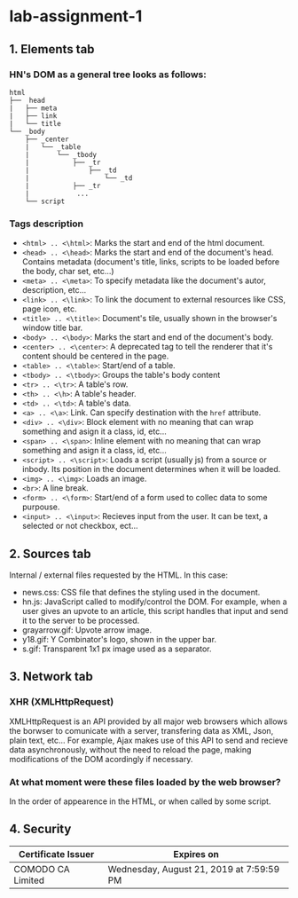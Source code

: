 # lab-assignment-1

## 1. Elements tab
### HN's DOM as a general tree looks as follows:
```
html
├──  head
|   ├── meta
|   ├── link
|   └── title
└── _body
    ├── _center
    |   └── _table
    |   	└── _tbody
    |   		├── _tr
    |   			├── _td
    |   		    	└── _td
    |   		├── _tr 
    |            ...
    └── script

```
### Tags description
- `<html> .. <\html>`: Marks the start and end of the html document.
- `<head> .. <\head>`: Marks the start and end of the document's head. Contains metadata (document's title, links, scripts to be loaded before the body, char set, etc...)
- `<meta> .. <\meta>`: To specify metadata like the document's autor, description, etc...
- `<link> .. <\link>`: To link the document to external resources like CSS, page icon, etc.
- `<title> .. <\title>`: Document's tile, usually shown in the browser's window title bar. 
- `<body> .. <\body>`: Marks the start and end of the document's body.
- `<center> .. <\center>`: A deprecated tag to tell the renderer that it's content should be centered in the page.
- `<table> .. <\table>`: Start/end of a table.
- `<tbody> .. <\tbody>`: Groups the table's body content
- `<tr> .. <\tr>`: A table's row.
- `<th> .. <\h>`: A table's header.
- `<td> .. <\td>`: A table's data.
- `<a> .. <\a>`: Link. Can specify destination with the `href` attribute.
- `<div> .. <\div>`: Block element with no meaning that can wrap something and asign it a class, id, etc...
- `<span> .. <\span>`: Inline element with no meaning that can wrap something and asign it a class, id, etc...
- `<script> .. <\script>`: Loads a script (usually js) from a source or inbody. Its position in the document determines  when it will be loaded.
- `<img> .. <\img>`: Loads an image.
- `<br>`: A line break.
- `<form> .. <\form>`: Start/end of a form used to collec data to some purpouse.
- `<input> .. <\input>`: Recieves input from the user. It can be text, a selected or not checkbox, ect...

## 2. Sources tab
Internal / external files requested by the HTML. In this case:
- news.css: CSS file that defines the styling used in the document.
- hn.js: JavaScript called to modify/control the DOM. For example, when a user gives an upvote to an article, this script handles that input and send it to the server to be processed.
- grayarrow.gif: Upvote arrow image.
- y18.gif: Y Combinator's logo, shown in the upper bar.
- s.gif: Transparent 1x1 px image used as a separator.

## 3. Network tab
### XHR (XMLHttpRequest)
XMLHttpRequest is an API provided by all major web browsers which allows the borwser to comunicate with a server, transfering data as XML, Json, plain text, etc...
For example, Ajax makes use of this API to send and recieve data asynchronously, without the need to reload the page, making modifications of the DOM acordingly if necessary.

### At what moment were these files loaded by the web browser?
In the order of appearence in the HTML, or when called by some script.

## 4. Security

|  Certificate Issuer | Expires on |
|--|--|
| COMODO CA Limited | Wednesday, August 21, 2019 at 7:59:59 PM |
